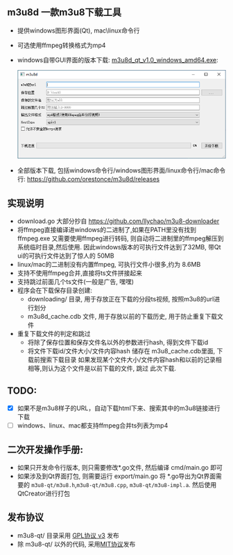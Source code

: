 ## m3u8d 一款m3u8下载工具
* 提供windows图形界面(Qt), mac\linux命令行 
* 可选使用ffmpeg转换格式为mp4
* windows自带GUI界面的版本下载: [m3u8d_qt_v1.0_windows_amd64.exe](https://github.com/orestonce/m3u8d/releases/download/v1.0/m3u8d_qt_v1.0_windows_amd64.exe):

    ![](m3u8d-qt/screenshot.png)
* 全部版本下载, 包括windows命令行/windows图形界面/linux命令行/mac命令行: https://github.com/orestonce/m3u8d/releases    

## 实现说明
* download.go 大部分抄自 https://github.com/llychao/m3u8-downloader
* 将ffmpeg直接编译进windows的二进制了,如果在PATH里没有找到ffmpeg.exe
  又需要使用ffmpeg进行转码, 则自动将二进制里的ffmpeg解压到系统临时目录,然后使用.
  因此windows版本的可执行文件达到了32MB, 带Qt ui的可执行文件达到了惊人的 50MB
* linux/mac的二进制没有内置ffmpeg, 可执行文件小很多,约为 8.6MB
* 支持不使用ffmpeg合并,直接将ts文件拼接起来
* 支持跳过前面几个ts文件(一般是广告, 嘿嘿)
* 程序会在下载保存目录创建:
    * downloading/ 目录, 用于存放正在下载的分段ts视频, 按照m3u8的url进行划分
    * m3u8d_cache.cdb 文件, 用于存放以前的下载历史, 用于防止重复下载文件
* 重复下载文件的判定和跳过    
    * 将除了保存位置和保存文件名以外的参数进行hash, 得到文件下载id
    * 将文件下载id/文件大小/文件内容hash 储存在 m3u8_cache.cdb里面, 下载前搜索下载目录
    如果发现某个文件大小/文件内容hash和以前的记录相相等,则认为这个文件是以前下载的文件, 跳过
    此次下载.
## TODO:
  * [x] 如果不是m3u8样子的URL，自动下载html下来、搜索其中的m3u8链接进行下载
  * [ ] windows、linux、mac都支持ffmpeg合并ts列表为mp4
## 二次开发操作手册:
* 如果只开发命令行版本, 则只需要修改*.go文件, 然后编译 cmd/main.go 即可
* 如果涉及到Qt界面打包, 则需要运行 export/main.go 将 *.go导出为Qt界面需要的
`m3u8-qt/m3u8.h`,`m3u8-qt/m3u8.cpp`, `m3u8-qt/m3u8-impl.a`. 然后使用QtCreator进行打包
## 发布协议
* m3u8-qt/ 目录采用 [GPL协议 v3](m3u8d-qt/LICENSE) 发布
* 除 m3u8-qt/ 以外的代码, 采用[MIT协议](LICENSE)发布 

